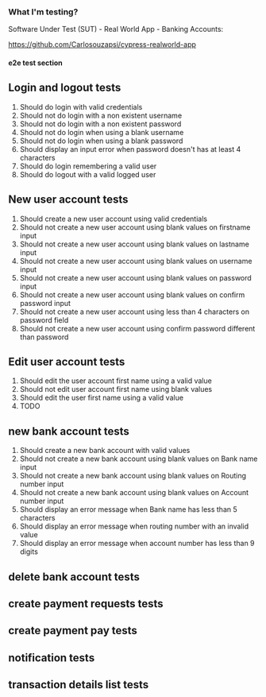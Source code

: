 ### What I'm testing?

Software Under Test (SUT) - Real World App - Banking Accounts:

https://github.com/Carlosouzapsi/cypress-realworld-app

#### e2e test section

## Login and logout tests

1. Should do login with valid credentials
2. Should not do login with a non existent username
3. Should not do login with a non existent password
4. Should not do login when using a blank username
5. Should not do login when using a blank password
6. Should display an input error when password doesn't has at least 4 characters
7. Should do login remembering a valid user
8. Should do logout with a valid logged user

## New user account tests

1. Should create a new user account using valid credentials
2. Should not create a new user account using blank values on firstname input
3. Should not create a new user account using blank values on lastname input
4. Should not create a new user account using blank values on username input
5. Should not create a new user account using blank values on password input
6. Should not create a new user account using blank values on confirm password input
7. Should not create a new user account using less than 4 characters on password field
8. Should not create a new user account using confirm password different than password

## Edit user account tests

1. Should edit the user account first name using a valid value
2. Should not edit user account first name using blank values
3. Should edit the user first name using a valid value
4. TODO

## new bank account tests

1. Should create a new bank account with valid values
2. Should not create a new bank account using blank values on Bank name input
3. Should not create a new bank account using blank values on Routing number input
4. Should not create a new bank account using blank values on Account number input
5. Should display an error message when Bank name has less than 5 characters
6. Should display an error message when routing number with an invalid value
7. Should display an error message when account number has less than 9 digits

## delete bank account tests

## create payment requests tests

## create payment pay tests

## notification tests

## transaction details list tests

